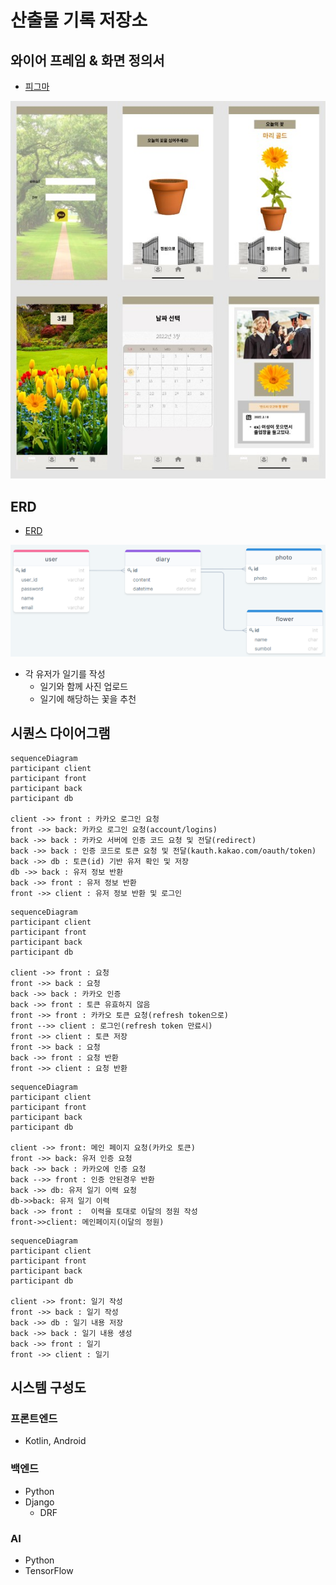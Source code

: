 # 산출물 기록 저장소

## 와이어 프레임 & 화면 정의서
- [피그마](https://www.figma.com/file/zq49A74YZ9E5p9uN7ghcRG/특화-PJT-team-library?node-id=0%3A1)

![화면정의서](%ED%99%94%EB%A9%B4%EC%A0%95%EC%9D%98%EC%84%9C1.jpg)

## ERD
- [ERD](https://www.notion.so/mintropy/ERD-f6074c6dd90c4306b3d17e3c07e3a165)

![ERD](ERD1.png)

- 각 유저가 일기를 작성
    - 일기와 함께 사진 업로드
    - 일기에 해당하는 꽃을 추천

## 시퀀스 다이어그램
```mermaid
sequenceDiagram
participant client
participant front
participant back
participant db

client ->> front : 카카오 로그인 요청
front ->> back: 카카오 로그인 요청(account/logins)
back ->> back : 카카오 서버에 인증 코드 요청 및 전달(redirect)
back ->> back : 인증 코드로 토큰 요청 및 전달(kauth.kakao.com/oauth/token)
back ->> db : 토큰(id) 기반 유저 확인 및 저장
db ->> back : 유저 정보 반환
back ->> front : 유저 정보 반환
front ->> client : 유저 정보 반환 및 로그인
```

```mermaid
sequenceDiagram
participant client
participant front
participant back
participant db

client ->> front : 요청
front ->> back : 요청
back ->> back : 카카오 인증
back ->> front : 토큰 유효하지 않음
front ->> front : 카카오 토큰 요청(refresh token으로)
front -->> client : 로그인(refresh token 만료시)
front ->> client : 토큰 저장
front ->> back : 요청
back ->> front : 요청 반환
front ->> client : 요청 반환
```

```mermaid
sequenceDiagram
participant client
participant front
participant back
participant db

client ->> front: 메인 페이지 요청(카카오 토큰)
front ->> back: 유저 인증 요청
back ->> back : 카카오에 인증 요청
back -->> front : 인증 안된경우 반환
back ->> db: 유저 일기 이력 요청
db->>back: 유저 일기 이력
back ->> front :  이력을 토대로 이달의 정원 작성
front->>client: 메인페이지(이달의 정원)
```

```mermaid
sequenceDiagram
participant client
participant front
participant back
participant db

client ->> front: 일기 작성
front ->> back : 일기 작성
back ->> db : 일기 내용 저장
back ->> back : 일기 내용 생성
back ->> front : 일기
front ->> client : 일기
```

## 시스템 구성도

### 프론트엔드
- Kotlin, Android

### 백엔드
- Python
- Django
    - DRF

### AI
- Python
- TensorFlow
